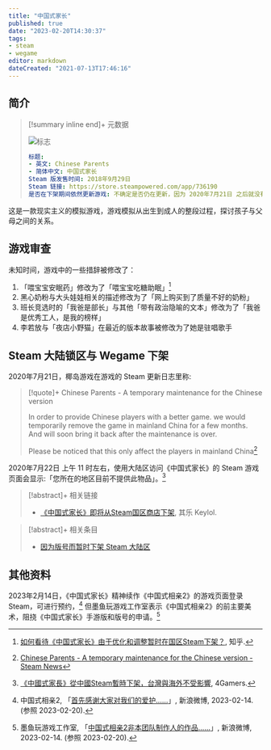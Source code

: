 ```yaml
---
title: "中国式家长"
published: true
date: "2023-02-20T14:30:37"
tags:
- steam
- wegame
editor: markdown
dateCreated: "2021-07-13T17:46:16"
---
```


## 简介

> [!summary inline end]+ 元数据
>
> ![标志](https://s3.tebi.io/ggame/ShareX/game_中国式家长_header.webp)
>
> ```yaml
> 标题:
> - 英文: Chinese Parents
> - 简体中文: 中国式家长
> Steam 版发售时间: 2018年9月29日
> Steam 链接: https://store.steampowered.com/app/736190
> 是否在下架期间依然更新游戏: 不确定是否仍在更新，因为 2020年7月21日 之后就没有更新日志了，Steam 新闻中心只在宣传椰岛的其他游戏
> ```

这是一款现实主义的模拟游戏，游戏模拟从出生到成人的整段过程，探讨孩子与父母之间的关系。

## 游戏审查

未知时间，游戏中的一些措辞被修改了：

1.  「喂宝宝安眠药」修改为了「喂宝宝吃糖助眠」[^408270943]
2.  黑心奶粉与大头娃娃相关的描述修改为了「网上购买到了质量不好的奶粉」
3.  班长竞选时的「我爸是部长」与其他「带有政治隐喻的文本」修改为了「我爸是优秀工人，是我的榜样」
4.  李若放与「夜店小野猫」在最近的版本故事被修改为了她是驻唱歌手

[^408270943]: [如何看待《中国式家长》由于优化和调整暂时在国区Steam下架？](https://web.archive.org/web/20210617104534/https://www.zhihu.com/question/408270943), 知乎.

## Steam 大陆锁区与 Wegame 下架

2020年7月21日，椰岛游戏在游戏的 Steam 更新日志里称:

> [!quote]+ Chinese Parents - A temporary maintenance for the Chinese version
>
> In order to provide Chinese players with a better game. we would temporarily remove the game in mainland China for a few months. And will soon bring it back after the maintenance is over.
>
> Please be noticed that this only affect the players in mainland China[^stnt]

[^stnt]: [Chinese Parents - A temporary maintenance for the Chinese version - Steam News](https://web.archive.org/web/20210713094945/https://store.steampowered.com/news/app/736190/view/2715058689346104358)

2020年7月22日 上午 11 时左右，使用大陆区访问《中国式家长》的 Steam 游戏页面会显示:「您所在的地区目前不提供此物品」。[^nst]

[^nst]: [《中國式家長》從中國Steam暫時下架，台灣與海外不受影響](https://web.archive.org/web/20201010070152if_/https://www.4gamers.com.tw/news/detail/44043/chinese-parents-pull-from-steam-and-wegame), 4Gamers.

> [!abstract]+ 相关链接
>
> +   [《中国式家长》即将从Steam国区商店下架](https://archive.md/Xl2xM "https://keylol.com/t622730-1-1"), 其乐 Keylol.

> [!abstract]+ 相关条目
>
> +   [因为版号而暂时下架 Steam 大陆区](/theme/因为版号而暂时下架_Steam_大陆区.md)

## 其他资料

2023年2月14日，《中国式家长》精神续作《中国式相亲2》的游戏页面登录 Steam，可进行预约，[^MsYre67NG] 但墨鱼玩游戏工作室表示《中国式相亲2》的前主要美术，阻挠《中国式家长》手游版和版号的申请。[^I4S3E]

[^MsYre67NG]: 中国式相亲2, 「[首先感谢大家对我们的爱护……](https://archive.is/MWye6 "https://weibo.com/7735493997/MsYre67NG")」, 新浪微博, 2023-02-14. (参照 2023-02-20).

[^I4S3E]: 墨鱼玩游戏工作室, 「[中国式相亲2非本团队制作人的作品……](https://archive.is/I4S3E "https://weibo.com/6254881217/Mt1iP2u9A")」, 新浪微博, 2023-02-14. (参照 2023-02-20).
